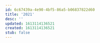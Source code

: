 ```yaml
---
id: 6c67439a-4e90-4bf5-86a5-b06837822d60
title: '2021'
desc: ''
updated: 1613114136521
created: 1613114136521
stub: false
---
```


